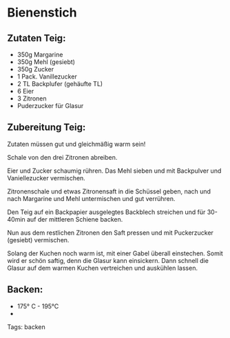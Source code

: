 Bienenstich
===================


Zutaten Teig:
-------------
 * 350g Margarine
 * 350g Mehl (gesiebt)
 * 350g Zucker
 * 1 Pack. Vanillezucker
 * 2 TL Backplufer (gehäufte TL)
 * 6 Eier
 * 3 Zitronen
 * Puderzucker für Glasur


Zubereitung Teig:
-------------

Zutaten müssen gut und gleichmäßig warm sein!

Schale von den drei Zitronen abreiben.

Eier und Zucker schaumig rühren. Das Mehl sieben und mit Backpulver und Vaniellezucker vermischen.

Zitronenschale und etwas Zitronensaft in die Schüssel geben, nach und nach Margarine und Mehl untermischen
und gut verrühren.

Den Teig auf ein Backpapier ausgelegtes Backblech streichen und für 30-40min auf der mittleren Schiene backen.

Nun aus dem restlichen Zitronen den Saft pressen und mit Puckerzucker (gesiebt) vermischen.

Solang der Kuchen noch warm ist, mit einer Gabel überall einstechen. Somit wird er schön saftig, denn die Glasur
kann einsickern. Dann schnell die Glasur auf dem warmen Kuchen vertreichen und auskühlen lassen.


Backen:
-------------
 * 175° C - 195°C
 * 

Tags: backen
